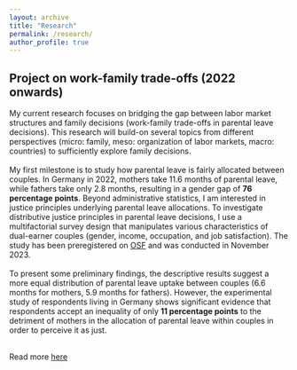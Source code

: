 ```yaml
---
layout: archive
title: "Research"
permalink: /research/
author_profile: true
---
```


<h2>Project on work-family trade-offs (2022 onwards)</h2>
My current research focuses on bridging the gap between labor market structures and family decisions (work-family trade-offs in parental leave decisions). This research will build-on several topics from different perspectives (micro: family, meso: organization of labor markets, macro: countries) to sufficiently explore family decisions.<br> <br>
My first milestone is to study how parental leave is fairly allocated between couples. In Germany in 2022, mothers take 11.6 months of parental leave, while fathers take only 2.8 months, resulting in a gender gap of <b>76 percentage points</b>. Beyond administrative statistics, I am interested in justice principles underlying parental leave allocations. To investigate distributive justice principles in parental leave decisions, I use a multifactorial survey design that manipulates various characteristics of dual-earner couples (gender, income, occupation, and job satisfaction). The study has been preregistered on <a href="https://osf.io/87qup">OSF</a> and was conducted in November 2023. <br> <br>
To present some preliminary findings, the descriptive results suggest a more equal distribution of parental leave uptake between couples (6.6 months for mothers, 5.9 months for fathers). However, the experimental study of respondents living in Germany shows significant evidence that respondents accept an inequality of only <b>11 percentage points</b> to the detriment of mothers in the allocation of parental leave within couples in order to perceive it as just. <br><br>

Read more [here](/files/Histogramm_rec.md)
